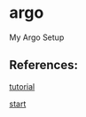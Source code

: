 # argo
My Argo Setup


## References:

[tutorial](https://towardsdatascience.com/creating-containerized-workflows-with-argo-ec1011b04370)

[start](https://argoproj.github.io/argo-workflows/quick-start/)

